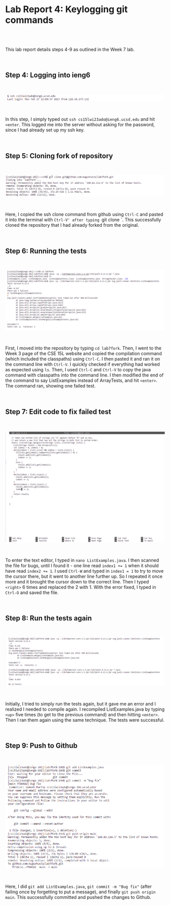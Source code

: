 # Lab Report 4: Keylogging git commands

<br><br>

This lab report details steps 4-9 as outlined in the Week 7 lab.

<br>

## Step 4: Logging into ieng6

<br>

![Image Step 4](lab7.1.PNG)

<br>

In this step, I simply typed out `ssh cs15lwi23ado@ieng6.ucsd.edu` and hit `<enter`. This logged me into the server without asking for the password, since I had already set up my ssh key.

<br>

## Step 5: Cloning fork of repository

<br>

![Image Step 5](lab7.2.PNG)

<br>

Here, I copied the ssh clone command from github using `Ctrl-C` and pasted it into the terminal with `Ctrl-V' after typing `git clone `. This successfully cloned the repository that I had already forked from the original.

<br>

## Step 6: Running the tests

<br>

![Image Step 6](lab7.3.PNG)

<br>

First, I moved into the repository by typing `cd lab7fork`. Then, I went to the Week 3 page of the CSE 15L website and copied the compilation command (which included the classpaths) using `Ctrl-C`. I then pasted it and ran it on the command line with `Ctrl-V`. I quickly checked if everything had worked as expected using `ls`. Then, I used `Ctrl-C` and `Ctrl-V` to copy the java command with classpaths into the command line. I then modified the end of the command to say ListExamples instead of ArrayTests, and hit `<enter>`. The command ran, showing one failed test.

<br>

## Step 7: Edit code to fix failed test
  
<br>

![Image Step 7](lab7.4.PNG)

<br>

To enter the text editor, I typed in `nano ListExamples.java`. I then scanned the file for bugs, until I found it - one line read `index1 += 1` when it should have read `index2 += 1`. I used `Ctrl-W` and typed in `index1 = 1` to try to move the cursor there, but it went to another line further up. So I repeated it once more and it brought the cursor down to the correct line. Then I typed `<right>` 6 times and replaced the 2 with 1. With the error fixed, I typed in `Ctrl-O` and saved the file.
  
<br>
  
## Step 8: Run the tests again
  
<br>
  
![Image Step 8](lab7.5.PNG)
  
<br>
  
Initially, I tried to simply run the tests again, but it gave me an error and I realized I needed to compile again. I recompiled ListExamples.java by typing `<up>` five times (to get to the previous command) and then hitting `<enter>`. Then I ran them again using the same technique. The tests were successful.
  
<br>
  
## Step 9: Push to Github
  
<br>
  
![Image Step 9](lab7.6.PNG)
  
<br>
  
Here, I did `git add ListExamples.java`, `git commit -m "Bug fix"` (after failing once by forgetting to put a message), and finally `git push origin main`. This successfully committed and pushed the changes to Github. 
